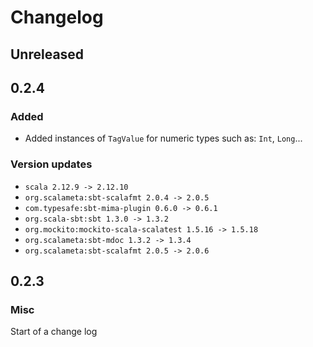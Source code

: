 # Changelog
## Unreleased
## 0.2.4
### Added
-   Added instances of `TagValue` for numeric types such as: `Int`, `Long`...
### Version updates
-   `scala 2.12.9 -> 2.12.10`
-   `org.scalameta:sbt-scalafmt 2.0.4 -> 2.0.5`
-   `com.typesafe:sbt-mima-plugin 0.6.0 -> 0.6.1`
-   `org.scala-sbt:sbt 1.3.0 -> 1.3.2`
-   `org.mockito:mockito-scala-scalatest 1.5.16 -> 1.5.18`
-   `org.scalameta:sbt-mdoc 1.3.2 -> 1.3.4`
-   `org.scalameta:sbt-scalafmt 2.0.5 -> 2.0.6`
## 0.2.3
### Misc
Start of a change log
